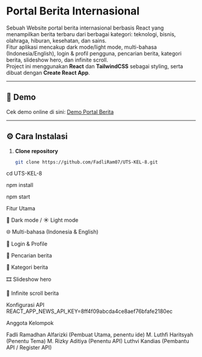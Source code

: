 # Portal Berita Internasional

Sebuah Website portal berita internasional berbasis React yang menampilkan berita terbaru dari berbagai kategori: teknologi, bisnis, olahraga, hiburan, kesehatan, dan sains.  
Fitur aplikasi mencakup dark mode/light mode, multi-bahasa (Indonesia/English), login & profil pengguna, pencarian berita, kategori berita, slideshow hero, dan infinite scroll.  
Project ini menggunakan **React** dan **TailwindCSS** sebagai styling, serta dibuat dengan **Create React App**.

---

## 🚀 Demo
Cek demo online di sini: [Demo Portal Berita](https://link-demo-kamu.com)

---

## ⚙️ Cara Instalasi

1. **Clone repository**
   ```bash
   git clone https://github.com/FadliRam07/UTS-KEL-8.git

cd UTS-KEL-8

npm install

npm start

Fitur Utama

🌙 Dark mode / ☀️ Light mode

🌐 Multi-bahasa (Indonesia & English)

👤 Login & Profile

🔎 Pencarian berita

📰 Kategori berita

🎞️ Slideshow hero

🔄 Infinite scroll berita

Konfigurasi API
REACT_APP_NEWS_API_KEY=8ff4f09abcda4ce8aef76bfafe2180ec

Anggota Kelompok

Fadli Ramadhan Alfarizki (Pembuat Utama, penentu ide)
M. Luthfi Haritsyah (Penentu Tema)
M. Rizky Aditiya (Penentu API)
Luthvi Kandias (Pembantu API / Register API)

